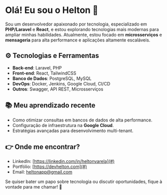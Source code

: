 # Olá! Eu sou o Helton 👋

Sou um desenvolvedor apaixonado por tecnologia, especializado em **PHP/Laravel** e **React**, e estou explorando tecnologias mais modernas para ampliar minhas habilidades. Atualmente, estou focado em **microsserviços** e **mensageria** para alta performance e aplicações altamente escaláveis.

## ⚙️ Tecnologias e Ferramentas

- **Back-end**: Laravel, PHP
- **Front-end**: React, TailwindCSS
- **Banco de Dados**: PostgreSQL, MySQL
- **DevOps**: Docker, Jenkins, Google Cloud, CI/CD
- **Outros**: Swagger, API REST, Microsserviços

## 📚 Meu aprendizado recente
- Como otimizar consultas em bancos de dados de alta performance.
- Configuração de infraestrutura na **Google Cloud**.
- Estratégias avançadas para desenvolvimento multi-tenant.

## 👉 Onde me encontrar?
- LinkedIn: [https://linkedin.com/in/heltonvarela](#)
- Portfólio: [https://devhelton.com](#)
- Email: [heltonapp@gmail.com](#)

Se quiser bater um papo sobre tecnologia ou discutir oportunidades, fique à vontade para me chamar! 🚀

